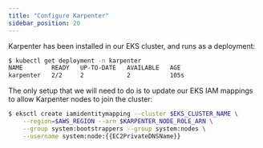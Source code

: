 ```yaml
---
title: "Configure Karpenter"
sidebar_position: 20
---
```


Karpenter has been installed in our EKS cluster, and runs as a deployment:

```bash
$ kubectl get deployment -n karpenter
NAME        READY   UP-TO-DATE   AVAILABLE   AGE
karpenter   2/2     2            2           105s
```

The only setup that we will need to do is to update our EKS IAM mappings to allow Karpenter nodes to join the cluster:

```bash
$ eksctl create iamidentitymapping --cluster $EKS_CLUSTER_NAME \
    --region=$AWS_REGION --arn $KARPENTER_NODE_ROLE_ARN \
    --group system:bootstrappers --group system:nodes \
    --username system:node:{{EC2PrivateDNSName}}
```
